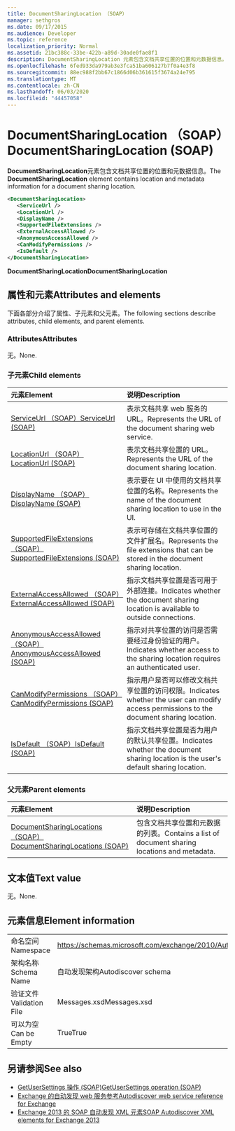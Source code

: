 ```yaml
---
title: DocumentSharingLocation （SOAP）
manager: sethgros
ms.date: 09/17/2015
ms.audience: Developer
ms.topic: reference
localization_priority: Normal
ms.assetid: 21bc388c-33be-422b-a89d-30ade0fae8f1
description: DocumentSharingLocation 元素包含文档共享位置的位置和元数据信息。
ms.openlocfilehash: 6fed933da979ab3e3fca51ba606127b7f0a4e3f8
ms.sourcegitcommit: 88ec988f2bb67c1866d06b361615f3674a24e795
ms.translationtype: MT
ms.contentlocale: zh-CN
ms.lasthandoff: 06/03/2020
ms.locfileid: "44457058"
---
```

# <a name="documentsharinglocation-soap"></a><span data-ttu-id="3cce2-103">DocumentSharingLocation （SOAP）</span><span class="sxs-lookup"><span data-stu-id="3cce2-103">DocumentSharingLocation (SOAP)</span></span>

<span data-ttu-id="3cce2-104">**DocumentSharingLocation**元素包含文档共享位置的位置和元数据信息。</span><span class="sxs-lookup"><span data-stu-id="3cce2-104">The **DocumentSharingLocation** element contains location and metadata information for a document sharing location.</span></span> 
  
```XML
<DocumentSharingLocation>
   <ServiceUrl />
   <LocationUrl />
   <DisplayName />
   <SupportedFileExtensions />
   <ExternalAccessAllowed />
   <AnonymousAccessAllowed />
   <CanModifyPermissions />
   <IsDefault />
</DocumentSharingLocation>
```

 <span data-ttu-id="3cce2-105">**DocumentSharingLocation**</span><span class="sxs-lookup"><span data-stu-id="3cce2-105">**DocumentSharingLocation**</span></span>
## <a name="attributes-and-elements"></a><span data-ttu-id="3cce2-106">属性和元素</span><span class="sxs-lookup"><span data-stu-id="3cce2-106">Attributes and elements</span></span>

<span data-ttu-id="3cce2-107">下面各部分介绍了属性、子元素和父元素。</span><span class="sxs-lookup"><span data-stu-id="3cce2-107">The following sections describe attributes, child elements, and parent elements.</span></span>
  
### <a name="attributes"></a><span data-ttu-id="3cce2-108">Attributes</span><span class="sxs-lookup"><span data-stu-id="3cce2-108">Attributes</span></span>

<span data-ttu-id="3cce2-109">无。</span><span class="sxs-lookup"><span data-stu-id="3cce2-109">None.</span></span>
  
### <a name="child-elements"></a><span data-ttu-id="3cce2-110">子元素</span><span class="sxs-lookup"><span data-stu-id="3cce2-110">Child elements</span></span>

|<span data-ttu-id="3cce2-111">**元素**</span><span class="sxs-lookup"><span data-stu-id="3cce2-111">**Element**</span></span>|<span data-ttu-id="3cce2-112">**说明**</span><span class="sxs-lookup"><span data-stu-id="3cce2-112">**Description**</span></span>|
|:-----|:-----|
|[<span data-ttu-id="3cce2-113">ServiceUrl （SOAP）</span><span class="sxs-lookup"><span data-stu-id="3cce2-113">ServiceUrl (SOAP)</span></span>](serviceurl-soap.md) <br/> |<span data-ttu-id="3cce2-114">表示文档共享 web 服务的 URL。</span><span class="sxs-lookup"><span data-stu-id="3cce2-114">Represents the URL of the document sharing web service.</span></span>  <br/> |
|[<span data-ttu-id="3cce2-115">LocationUrl （SOAP）</span><span class="sxs-lookup"><span data-stu-id="3cce2-115">LocationUrl (SOAP)</span></span>](locationurl-soap.md) <br/> |<span data-ttu-id="3cce2-116">表示文档共享位置的 URL。</span><span class="sxs-lookup"><span data-stu-id="3cce2-116">Represents the URL of the document sharing location.</span></span>  <br/> |
|[<span data-ttu-id="3cce2-117">DisplayName （SOAP）</span><span class="sxs-lookup"><span data-stu-id="3cce2-117">DisplayName (SOAP)</span></span>](displayname-soap.md) <br/> |<span data-ttu-id="3cce2-118">表示要在 UI 中使用的文档共享位置的名称。</span><span class="sxs-lookup"><span data-stu-id="3cce2-118">Represents the name of the document sharing location to use in the UI.</span></span>  <br/> |
|[<span data-ttu-id="3cce2-119">SupportedFileExtensions （SOAP）</span><span class="sxs-lookup"><span data-stu-id="3cce2-119">SupportedFileExtensions (SOAP)</span></span>](supportedfileextensions-soap.md) <br/> |<span data-ttu-id="3cce2-120">表示可存储在文档共享位置的文件扩展名。</span><span class="sxs-lookup"><span data-stu-id="3cce2-120">Represents the file extensions that can be stored in the document sharing location.</span></span>  <br/> |
|[<span data-ttu-id="3cce2-121">ExternalAccessAllowed （SOAP）</span><span class="sxs-lookup"><span data-stu-id="3cce2-121">ExternalAccessAllowed (SOAP)</span></span>](externalaccessallowed-soap.md) <br/> |<span data-ttu-id="3cce2-122">指示文档共享位置是否可用于外部连接。</span><span class="sxs-lookup"><span data-stu-id="3cce2-122">Indicates whether the document sharing location is available to outside connections.</span></span>  <br/> |
|[<span data-ttu-id="3cce2-123">AnonymousAccessAllowed （SOAP）</span><span class="sxs-lookup"><span data-stu-id="3cce2-123">AnonymousAccessAllowed (SOAP)</span></span>](anonymousaccessallowed-soap.md) <br/> |<span data-ttu-id="3cce2-124">指示对共享位置的访问是否需要经过身份验证的用户。</span><span class="sxs-lookup"><span data-stu-id="3cce2-124">Indicates whether access to the sharing location requires an authenticated user.</span></span>  <br/> |
|[<span data-ttu-id="3cce2-125">CanModifyPermissions （SOAP）</span><span class="sxs-lookup"><span data-stu-id="3cce2-125">CanModifyPermissions (SOAP)</span></span>](canmodifypermissions-soap.md) <br/> |<span data-ttu-id="3cce2-126">指示用户是否可以修改文档共享位置的访问权限。</span><span class="sxs-lookup"><span data-stu-id="3cce2-126">Indicates whether the user can modify access permissions to the document sharing location.</span></span>  <br/> |
|[<span data-ttu-id="3cce2-127">IsDefault （SOAP）</span><span class="sxs-lookup"><span data-stu-id="3cce2-127">IsDefault (SOAP)</span></span>](isdefault-soap.md) <br/> |<span data-ttu-id="3cce2-128">指示文档共享位置是否为用户的默认共享位置。</span><span class="sxs-lookup"><span data-stu-id="3cce2-128">Indicates whether the document sharing location is the user's default sharing location.</span></span>  <br/> |
   
### <a name="parent-elements"></a><span data-ttu-id="3cce2-129">父元素</span><span class="sxs-lookup"><span data-stu-id="3cce2-129">Parent elements</span></span>

|<span data-ttu-id="3cce2-130">**元素**</span><span class="sxs-lookup"><span data-stu-id="3cce2-130">**Element**</span></span>|<span data-ttu-id="3cce2-131">**说明**</span><span class="sxs-lookup"><span data-stu-id="3cce2-131">**Description**</span></span>|
|:-----|:-----|
|[<span data-ttu-id="3cce2-132">DocumentSharingLocations （SOAP）</span><span class="sxs-lookup"><span data-stu-id="3cce2-132">DocumentSharingLocations (SOAP)</span></span>](documentsharinglocations-soap.md) <br/> |<span data-ttu-id="3cce2-133">包含文档共享位置和元数据的列表。</span><span class="sxs-lookup"><span data-stu-id="3cce2-133">Contains a list of document sharing locations and metadata.</span></span>  <br/> |
   
## <a name="text-value"></a><span data-ttu-id="3cce2-134">文本值</span><span class="sxs-lookup"><span data-stu-id="3cce2-134">Text value</span></span>

<span data-ttu-id="3cce2-135">无。</span><span class="sxs-lookup"><span data-stu-id="3cce2-135">None.</span></span>
  
## <a name="element-information"></a><span data-ttu-id="3cce2-136">元素信息</span><span class="sxs-lookup"><span data-stu-id="3cce2-136">Element information</span></span>

|||
|:-----|:-----|
|<span data-ttu-id="3cce2-137">命名空间</span><span class="sxs-lookup"><span data-stu-id="3cce2-137">Namespace</span></span>  <br/> |https://schemas.microsoft.com/exchange/2010/Autodiscover  <br/> |
|<span data-ttu-id="3cce2-138">架构名称</span><span class="sxs-lookup"><span data-stu-id="3cce2-138">Schema Name</span></span>  <br/> |<span data-ttu-id="3cce2-139">自动发现架构</span><span class="sxs-lookup"><span data-stu-id="3cce2-139">Autodiscover schema</span></span>  <br/> |
|<span data-ttu-id="3cce2-140">验证文件</span><span class="sxs-lookup"><span data-stu-id="3cce2-140">Validation File</span></span>  <br/> |<span data-ttu-id="3cce2-141">Messages.xsd</span><span class="sxs-lookup"><span data-stu-id="3cce2-141">Messages.xsd</span></span>  <br/> |
|<span data-ttu-id="3cce2-142">可以为空</span><span class="sxs-lookup"><span data-stu-id="3cce2-142">Can be Empty</span></span>  <br/> |<span data-ttu-id="3cce2-143">True</span><span class="sxs-lookup"><span data-stu-id="3cce2-143">True</span></span>  <br/> |
   
## <a name="see-also"></a><span data-ttu-id="3cce2-144">另请参阅</span><span class="sxs-lookup"><span data-stu-id="3cce2-144">See also</span></span>

- [<span data-ttu-id="3cce2-145">GetUserSettings 操作 (SOAP)</span><span class="sxs-lookup"><span data-stu-id="3cce2-145">GetUserSettings operation (SOAP)</span></span>](getusersettings-operation-soap.md)
- [<span data-ttu-id="3cce2-146">Exchange 的自动发现 web 服务参考</span><span class="sxs-lookup"><span data-stu-id="3cce2-146">Autodiscover web service reference for Exchange</span></span>](autodiscover-web-service-reference-for-exchange.md)
- [<span data-ttu-id="3cce2-147">Exchange 2013 的 SOAP 自动发现 XML 元素</span><span class="sxs-lookup"><span data-stu-id="3cce2-147">SOAP Autodiscover XML elements for Exchange 2013</span></span>](soap-autodiscover-xml-elements-for-exchange-2013.md)

